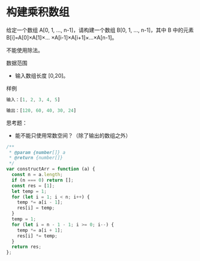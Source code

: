 # 构建乘积数组

给定一个数组 A[0, 1, …, n-1]，请构建一个数组 B[0, 1, …, n-1]，其中 B 中的元素 B[i]=A[0]×A[1]×… ×A[i-1]×A[i+1]×…×A[n-1]。

不能使用除法。

数据范围

- 输入数组长度 [0,20]。

样例

```js
输入：[1, 2, 3, 4, 5]

输出：[120, 60, 40, 30, 24]
```

思考题：

- 能不能只使用常数空间？（除了输出的数组之外）

```ts
/**
 * @param {number[]} a
 * @return {number[]}
 */
var constructArr = function (a) {
  const n = a.length;
  if (n === 0) return [];
  const res = [1];
  let temp = 1;
  for (let i = 1; i < n; i++) {
    temp *= a[i - 1];
    res[i] = temp;
  }
  temp = 1;
  for (let i = n - 1 - 1; i >= 0; i--) {
    temp *= a[i + 1];
    res[i] *= temp;
  }
  return res;
};
```
